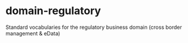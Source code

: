 # domain-regulatory
Standard vocabularies for the regulatory business domain (cross border management &amp; eData)
